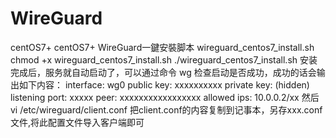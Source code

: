# WireGuard
centOS7+
centOS7+ WireGuard一鍵安裝脚本
wireguard_centos7_install.sh
chmod +x wireguard_centos7_install.sh
./wireguard_centos7_install.sh
安装完成后，服务就自动启动了，可以通过命令 wg 检查启动是否成功，成功的话会输出如下内容：
interface: wg0
  public key: xxxxxxxxxx
  private key: (hidden)
  listening port: xxxxx
peer: xxxxxxxxxxxxxxxxx
allowed ips: 10.0.0.2/xx
然后 vi /etc/wireguard/client.conf
把client.conf的内容复制到记事本，另存xxx.conf文件,将此配置文件导入客户端即可
